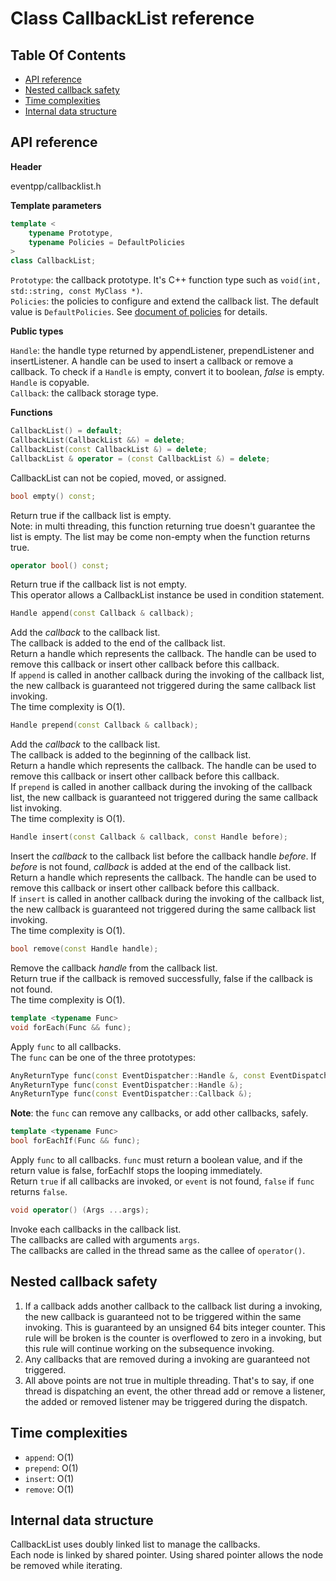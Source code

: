 # Class CallbackList reference

## Table Of Contents

- [API reference](#apis)
- [Nested callback safety](#nested-callback-safety)
- [Time complexities](#time-complexities)
- [Internal data structure](#internal-data-structure)

<a name="apis"></a>
## API reference

**Header**

eventpp/callbacklist.h

**Template parameters**

```c++
template <
	typename Prototype,
	typename Policies = DefaultPolicies
>
class CallbackList;
```
`Prototype`:  the callback prototype. It's C++ function type such as `void(int, std::string, const MyClass *)`.  
`Policies`: the policies to configure and extend the callback list. The default value is `DefaultPolicies`. See [document of policies](policies.md) for details.  

**Public types**

`Handle`: the handle type returned by appendListener, prependListener and insertListener. A handle can be used to insert a callback or remove a callback. To check if a `Handle` is empty, convert it to boolean, *false* is empty. `Handle` is copyable.  
`Callback`: the callback storage type.

**Functions**

```c++
CallbackList() = default;
CallbackList(CallbackList &&) = delete;
CallbackList(const CallbackList &) = delete;
CallbackList & operator = (const CallbackList &) = delete;
```

CallbackList can not be copied, moved, or assigned.

```c++
bool empty() const;
```
Return true if the callback list is empty.  
Note: in multi threading, this function returning true doesn't guarantee the list is empty. The list may be come non-empty when the function returns true.

```c++
operator bool() const;
```
Return true if the callback list is not empty.  
This operator allows a CallbackList instance be used in condition statement.

```c++
Handle append(const Callback & callback);
```  
Add the *callback* to the callback list.  
The callback is added to the end of the callback list.  
Return a handle which represents the callback. The handle can be used to remove this callback or insert other callback before this callback.  
If `append` is called in another callback during the invoking of the callback list, the new callback is guaranteed not triggered during the same callback list invoking.  
The time complexity is O(1).

```c++
Handle prepend(const Callback & callback);
```  
Add the *callback* to the callback list.  
The callback is added to the beginning of the callback list.  
Return a handle which represents the callback. The handle can be used to remove this callback or insert other callback before this callback.  
If `prepend` is called in another callback during the invoking of the callback list, the new callback is guaranteed not triggered during the same callback list invoking.  
The time complexity is O(1).

```c++
Handle insert(const Callback & callback, const Handle before);
```  
Insert the *callback* to the callback list before the callback handle *before*. If *before* is not found, *callback* is added at the end of the callback list.  
Return a handle which represents the callback. The handle can be used to remove this callback or insert other callback before this callback.  
If `insert` is called in another callback during the invoking of the callback list, the new callback is guaranteed not triggered during the same callback list invoking.  
The time complexity is O(1).  

```c++
bool remove(const Handle handle);
```  
Remove the callback *handle* from the callback list.  
Return true if the callback is removed successfully, false if the callback is not found.  
The time complexity is O(1).  

```c++
template <typename Func>  
void forEach(Func && func);
```  
Apply `func` to all callbacks.  
The `func` can be one of the three prototypes:  
```c++
AnyReturnType func(const EventDispatcher::Handle &, const EventDispatcher::Callback &);
AnyReturnType func(const EventDispatcher::Handle &);
AnyReturnType func(const EventDispatcher::Callback &);
```
**Note**: the `func` can remove any callbacks, or add other callbacks, safely.

```c++
template <typename Func>  
bool forEachIf(Func && func);
```  
Apply `func` to all callbacks. `func` must return a boolean value, and if the return value is false, forEachIf stops the looping immediately.  
Return `true` if all callbacks are invoked, or `event` is not found, `false` if `func` returns `false`.

```c++
void operator() (Args ...args);
```  
Invoke each callbacks in the callback list.  
The callbacks are called with arguments `args`.  
The callbacks are called in the thread same as the callee of `operator()`.

<a name="nested-callback-safety"></a>
## Nested callback safety
1. If a callback adds another callback to the callback list during a invoking, the new callback is guaranteed not to be triggered within the same invoking. This is guaranteed by an unsigned 64 bits integer counter. This rule will be broken is the counter is overflowed to zero in a invoking, but this rule will continue working on the subsequence invoking.  
2. Any callbacks that are removed during a invoking are guaranteed not triggered.  
3. All above points are not true in multiple threading. That's to say, if one thread is dispatching an event, the other thread add or remove a listener, the added or removed listener may be triggered during the dispatch.


<a name="time-complexities"></a>
## Time complexities
- `append`: O(1)
- `prepend`: O(1)
- `insert`: O(1)
- `remove`: O(1)

<a name="internal-data-structure"></a>
## Internal data structure

CallbackList uses doubly linked list to manage the callbacks.  
Each node is linked by shared pointer. Using shared pointer allows the node be removed while iterating.  
